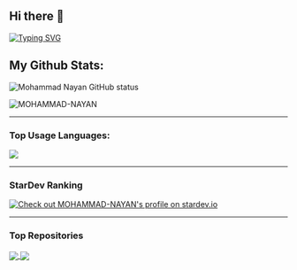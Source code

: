 ## Hi there 👋

<!--
**MOHAMMAD-NAYAN/MOHAMMAD-NAYAN** is a ✨ _special_ ✨ repository because its `README.md` (this file) appears on your GitHub profile.

Here are some ideas to get you started:

- 🔭 I’m currently working on ...
- 🌱 I’m currently learning ...
- 👯 I’m looking to collaborate on ...
- 🤔 I’m looking for help with ...
- 💬 Ask me about ...
- 📫 How to reach me: ...
- 😄 Pronouns: ...
- ⚡ Fun fact: ...
-->

[![Typing SVG](https://readme-typing-svg.herokuapp.com?font=Neuton&size=25&color=30FF40&background=000000&center=true&vCenter=true&width=360&height=60&lines=Hello+World%2C+I'm+Mr-NAYAN+Here+🤙;𝙸𝚃'𝚜+𝙽𝙾𝚃+𝙰+𝙹𝚄𝚂𝚃+𝙽𝙰𝙼𝙴+𝙱𝚁𝙾+🥱;𝙸𝚃'𝚜+𝙰+𝙱𝚁𝙰𝙽𝙳+🔥;Respect+Mr.NAYAN+🥀;Thanks+My+All+Friend+🤙+🥰)](https://git.io/typing-svg)


## My Github Stats:

<p>
  <img align="center" src="https://github-readme-stats.vercel.app/api?username=MOHAMMAD-NAYAN&show_icons=true&include_all_commits=true&theme=radical&hide_border=false" alt="Mohammad Nayan GitHub status" />
</p>
<p>
  <img align="center" src="https://github-readme-streak-stats.herokuapp.com/?user=MOHAMMAD-NAYAN&theme=algolia" alt="MOHAMMAD-NAYAN" />
</p>

---

### Top Usage Languages:

<img align="center" src="https://github-readme-stats.vercel.app/api/top-langs/?username=MOHAMMAD-NAYAN&layout=compact&theme=algolia&hide_border=true&&langs_count=10" />

---

### StarDev Ranking

<a href="https://stardev.io/developers/MOHAMMAD-NAYAN"><img alt="Check out MOHAMMAD-NAYAN&apos;s profile on stardev.io" src="https://stardev.io/developers/MOHAMMAD-NAYAN/badge/languages/global.svg" /></a>

---

### Top Repositories


<a href="https://github.com/MOHAMMAD-NAYAN/Nayan-Bot">
  <img align="center" src="https://github-readme-stats.vercel.app/api/pin/?username=MOHAMMAD-NAYAN&repo=Nayan-Bot&theme=algolia" />
</a>
<a href="https://github.com/MOHAMMAD-NAYAN/nayan-media-downloader">
  <img align="center" src="https://github-readme-stats.vercel.app/api/pin/?username=MOHAMMAD-NAYAN&repo=nayan-media-downloader&theme=algolia" />
</a>
